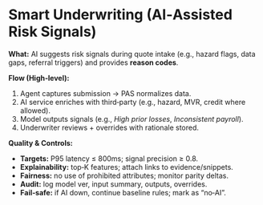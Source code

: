# Smart Underwriting (AI‑Assisted Risk Signals)

**What:** AI suggests risk signals during quote intake (e.g., hazard flags, data gaps, referral triggers) and provides **reason codes**.

**Flow (High‑level):**
1. Agent captures submission → PAS normalizes data.
2. AI service enriches with third‑party (e.g., hazard, MVR, credit where allowed).
3. Model outputs signals (e.g., *High prior losses*, *Inconsistent payroll*).
4. Underwriter reviews + overrides with rationale stored.

**Quality & Controls:**
- **Targets:** P95 latency ≤ 800ms; signal precision ≥ 0.8.
- **Explainability:** top‑K features; attach links to evidence/snippets.
- **Fairness:** no use of prohibited attributes; monitor parity deltas.
- **Audit:** log model ver, input summary, outputs, overrides.
- **Fail‑safe:** if AI down, continue baseline rules; mark as “no‑AI”.

